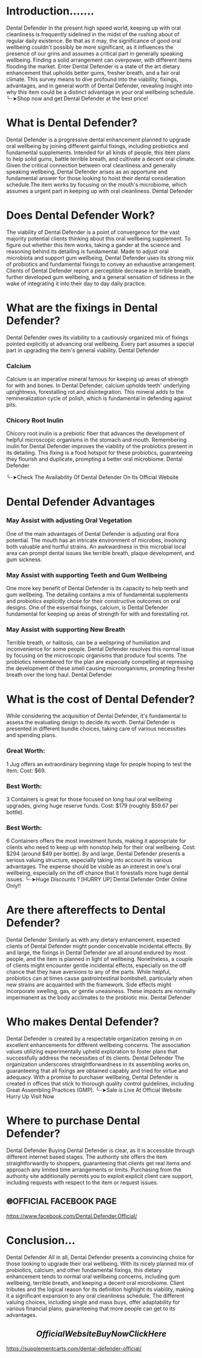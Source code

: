 # Introduction…….

Dental Defender In the present high speed world, keeping up with oral cleanliness is frequently sidelined in the midst of the rushing about of regular daily existence. Be that as it may, the significance of good oral wellbeing couldn't possibly be more significant, as it influences the presence of our grins and assumes a critical part in generally speaking wellbeing. Finding a solid arrangement can overpower, with different items flooding the market. Enter Dental Defender is a state of the art dietary enhancement that upholds better gums, fresher breath, and a fair oral climate. This survey means to dive profound into the viability, fixings, advantages, and in general worth of Dental Defender, revealing insight into why this item could be a distinct advantage in your oral wellbeing schedule.
╰┈➤Shop now and get Dental Defender at the best price!

# What is Dental Defender?

Dental Defender is a progressive dental enhancement planned to upgrade oral wellbeing by joining different gainful fixings, including probiotics and fundamental supplements. Intended for all kinds of people, this item plans to help solid gums, battle terrible breath, and cultivate a decent oral climate. Given the critical connection between oral cleanliness and generally speaking wellbeing, Dental Defender arises as an opportune and fundamental answer for those looking to hoist their dental consideration schedule.The item works by focusing on the mouth's microbiome, which assumes a urgent part in keeping up with oral cleanliness. Dental Defender

# Does Dental Defender Work?

The viability of Dental Defender is a point of convergence for the vast majority potential clients thinking about this oral wellbeing supplement. To figure out whether this item works, taking a gander at the science and reasoning behind its detailing is fundamental. Made to adjust oral microbiota and support gum wellbeing, Dental Defender uses its strong mix of probiotics and fundamental fixings to convey an exhaustive arrangement. Clients of Dental Defender report a perceptible decrease in terrible breath, further developed gum wellbeing, and a general sensation of tidiness in the wake of integrating it into their day to day daily practice. 

# What are the fixings in Dental Defender?

Dental Defender owes its viability to a cautiously organized mix of fixings pointed explicitly at advancing oral wellbeing. Every part assumes a special part in upgrading the item's general viability. Dental Defender

### Calcium
Calcium is an imperative mineral famous for keeping up areas of strength for with and bones. In Dental Defender, calcium upholds teeth' underlying uprightness, forestalling rot and disintegration. This mineral adds to the remineralization cycle of polish, which is fundamental in defending against pits.

### Chicory Root Inulin
Chicory root inulin is a prebiotic fiber that advances the development of helpful microscopic organisms in the stomach and mouth. Remembering inulin for Dental Defender improves the viability of the probiotics present in its detailing. This fixing is a food hotspot for these probiotics, guaranteeing they flourish and duplicate, prompting a better oral microbiome. Dental Defender

╰┈➤Check The Availability Of Dental Defender On Its Official Website

# Dental Defender Advantages

### May Assist with adjusting Oral Vegetation
One of the main advantages of Dental Defender is adjusting oral flora potential. The mouth has an intricate environment of microbes, involving both valuable and hurtful strains. An awkwardness in this microbial local area can prompt dental issues like terrible breath, plaque development, and gum sickness. 

### May Assist with supporting Teeth and Gum Wellbeing
One more key benefit of Dental Defender is its capacity to help teeth and gum wellbeing. The detailing contains a mix of fundamental supplements and probiotics explicitly chose for their constructive outcomes on oral designs. One of the essential fixings, calcium, is Dental Defender fundamental for keeping up areas of strength for with and forestalling rot. 

### May Assist with supporting New Breath
Terrible breath, or halitosis, can be a wellspring of humiliation and inconvenience for some people. Dental Defender resolves this normal issue by focusing on the microscopic organisms that produce foul scents. The probiotics remembered for the plan are especially compelling at repressing the development of these smell causing microorganisms, prompting fresher breath over the long haul. Dental Defender

# What is the cost of Dental Defender?

While considering the acquisition of Dental Defender, it's fundamental to assess the evaluating design to decide its worth. Dental Defender is presented in different bundle choices, taking care of various necessities and spending plans.

### Great Worth:
1 Jug offers an extraordinary beginning stage for people hoping to test the item.
Cost: $69.

### Best Worth:
3 Containers is great for those focused on long haul oral wellbeing upgrades, giving huge reserve funds.
Cost: $179 (roughly $59.67 per bottle).

### Best Worth:
6 Containers offers the most investment funds, making it appropriate for clients who need to keep up with nonstop help for their oral wellbeing.
Cost: $294 (around $49 per bottle).
By and large, Dental Defender presents a serious valuing structure, especially taking into account its various advantages. The expense should be visible as an interest in one's oral wellbeing, especially on the off chance that it forestalls more huge dental issues.
╰┈➤Huge Discounts ? [HURRY UP] Dental Defender Order Online Only!!

# Are there aftereffects to Dental Defender?

Dental Defender Similarly as with any dietary enhancement, expected clients of Dental Defender might ponder conceivable incidental effects. By and large, the fixings in Dental Defender are all around endured by most people, and the item is planned in light of wellbeing. Nonetheless, a couple of clients might encounter gentle incidental effects, especially on the off chance that they have aversions to any of the parts.
While helpful, probiotics can at times cause gastrointestinal bombshell, particularly when new strains are acquainted with the framework. Side effects might incorporate swelling, gas, or gentle uneasiness. These impacts are normally impermanent as the body acclimates to the probiotic mix. Dental Defender

# Who makes Dental Defender?

Dental Defender is created by a respectable organization zeroing in on excellent enhancements for different wellbeing concerns. The association values utilizing experimentally upheld exploration to foster plans that successfully address the necessities of its clients. Dental Defender The organization underscores straightforwardness in its assembling works on, guaranteeing that all fixings are obtained capably and tried for virtue and adequacy. With a promise to purchaser wellbeing, Dental Defender is created in offices that stick to thorough quality control guidelines, including Great Assembling Practices (GMP). 
╰┈➤Sale is Live At Official Website Hurry Up Visit Now

# Where to purchase Dental Defender?

Dental Defender Buying Dental Defender is clear, as it is accessible through different internet based stages. The authority site offers the item straightforwardly to shoppers, guaranteeing that clients get real items and approach any limited time arrangements or limits. Purchasing from the authority site additionally permits you to exploit explicit client care support, including requests with respect to the item or request issues.
## 🌐OFFICIAL FACEBOOK PAGE
https://www.facebook.com/Dental.Defender.Official/

# Conclusion…

Dental Defender All in all, Dental Defender presents a convincing choice for those looking to upgrade their oral wellbeing. With its nicely planned mix of probiotics, calcium, and other fundamental fixings, this dietary enhancement tends to normal oral wellbeing concerns, including gum wellbeing, terrible breath, and keeping a decent oral microbiome. Client tributes and the logical reason for its definition highlight its viability, making it a significant expansion to any oral cleanliness schedule. The different valuing choices, including single and mass buys, offer adaptability for various financial plans, guaranteeing that more people can get to its advantages.

## $$Official Website Buy Now Click Here$$
https://supplementcarts.com/dental-defender-official/
